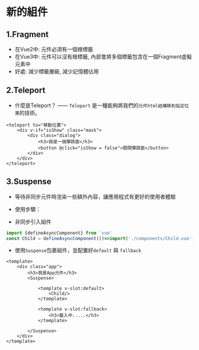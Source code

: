 # 新的組件

## 1.Fragment

- 在Vue2中: 元件必須有一個根標籤
- 在Vue3中: 元件可以沒有根標籤, 內部會將多個標籤包含在一個Fragment虛擬元素中
- 好處: 減少標籤層級, 減少記憶體佔用

## 2.Teleport

- 什麼是Teleport？ —— `Teleport` 是一種能夠將我們的`元件html結構移到指定位置`的技術。

```vue
<teleport to="移動位置">
    <div v-if="isShow" class="mask">
        <div class="dialog">
            <h3>我是一個彈跳窗</h3>
            <button @click="isShow = false">關閉彈跳窗</button>
        </div>
    </div>
</teleport>
```

## 3.Suspense

- 等待非同步元件時渲染一些額外內容，讓應用程式有更好的使用者體驗

- 使用步驟：

- 非同步引入組件

```js
import {defineAsyncComponent} from 'vue'
const Child = defineAsyncComponent(()=>import('./components/Child.vue'))
```

- 使用`Suspense`包裹組件，並配置好`default` 與 `fallback`

```vue
<template>
    <div class="app">
        <h3>我是App元件</h3>
        <Suspense>

            <template v-slot:default>
                <Child/>
            </template>

            <template v-slot:fallback>
                <h3>載入中.....</h3>
            </template>

        </Suspense>
    </div>
</template>
```
